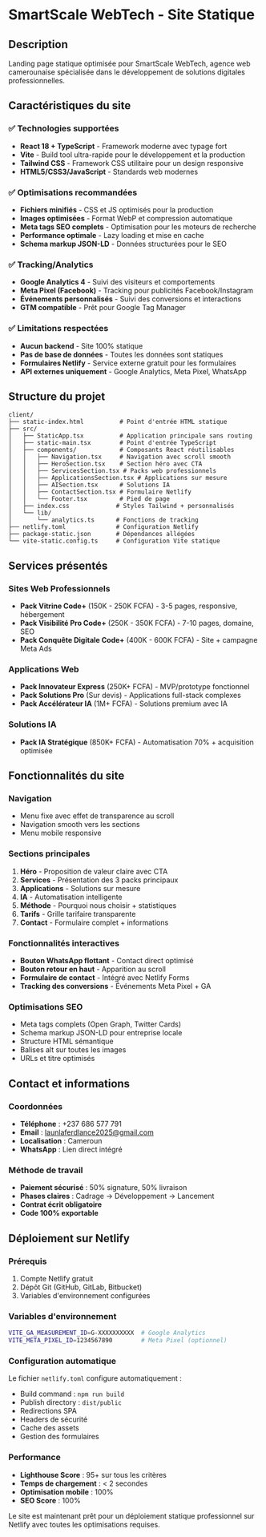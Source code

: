 # SmartScale WebTech - Site Statique

## Description
Landing page statique optimisée pour SmartScale WebTech, agence web camerounaise spécialisée dans le développement de solutions digitales professionnelles.

## Caractéristiques du site

### ✅ Technologies supportées
- **React 18 + TypeScript** - Framework moderne avec typage fort
- **Vite** - Build tool ultra-rapide pour le développement et la production
- **Tailwind CSS** - Framework CSS utilitaire pour un design responsive
- **HTML5/CSS3/JavaScript** - Standards web modernes

### ✅ Optimisations recommandées
- **Fichiers minifiés** - CSS et JS optimisés pour la production
- **Images optimisées** - Format WebP et compression automatique
- **Meta tags SEO complets** - Optimisation pour les moteurs de recherche
- **Performance optimale** - Lazy loading et mise en cache
- **Schema markup JSON-LD** - Données structurées pour le SEO

### ✅ Tracking/Analytics
- **Google Analytics 4** - Suivi des visiteurs et comportements
- **Meta Pixel (Facebook)** - Tracking pour publicités Facebook/Instagram
- **Événements personnalisés** - Suivi des conversions et interactions
- **GTM compatible** - Prêt pour Google Tag Manager

### ✅ Limitations respectées
- **Aucun backend** - Site 100% statique
- **Pas de base de données** - Toutes les données sont statiques
- **Formulaires Netlify** - Service externe gratuit pour les formulaires
- **API externes uniquement** - Google Analytics, Meta Pixel, WhatsApp

## Structure du projet

```
client/
├── static-index.html          # Point d'entrée HTML statique
├── src/
│   ├── StaticApp.tsx          # Application principale sans routing
│   ├── static-main.tsx        # Point d'entrée TypeScript
│   ├── components/            # Composants React réutilisables
│   │   ├── Navigation.tsx     # Navigation avec scroll smooth
│   │   ├── HeroSection.tsx    # Section héro avec CTA
│   │   ├── ServicesSection.tsx # Packs web professionnels
│   │   ├── ApplicationsSection.tsx # Applications sur mesure
│   │   ├── AISection.tsx      # Solutions IA
│   │   ├── ContactSection.tsx # Formulaire Netlify
│   │   └── Footer.tsx         # Pied de page
│   ├── index.css             # Styles Tailwind + personnalisés
│   └── lib/
│       └── analytics.ts      # Fonctions de tracking
├── netlify.toml              # Configuration Netlify
├── package-static.json       # Dépendances allégées
└── vite-static.config.ts     # Configuration Vite statique
```

## Services présentés

### Sites Web Professionnels
- **Pack Vitrine Code+** (150K - 250K FCFA) - 3-5 pages, responsive, hébergement
- **Pack Visibilité Pro Code+** (250K - 350K FCFA) - 7-10 pages, domaine, SEO
- **Pack Conquête Digitale Code+** (400K - 600K FCFA) - Site + campagne Meta Ads

### Applications Web
- **Pack Innovateur Express** (250K+ FCFA) - MVP/prototype fonctionnel
- **Pack Solutions Pro** (Sur devis) - Applications full-stack complexes
- **Pack Accélérateur IA** (1M+ FCFA) - Solutions premium avec IA

### Solutions IA
- **Pack IA Stratégique** (850K+ FCFA) - Automatisation 70% + acquisition optimisée

## Fonctionnalités du site

### Navigation
- Menu fixe avec effet de transparence au scroll
- Navigation smooth vers les sections
- Menu mobile responsive

### Sections principales
1. **Héro** - Proposition de valeur claire avec CTA
2. **Services** - Présentation des 3 packs principaux
3. **Applications** - Solutions sur mesure
4. **IA** - Automatisation intelligente
5. **Méthode** - Pourquoi nous choisir + statistiques
6. **Tarifs** - Grille tarifaire transparente
7. **Contact** - Formulaire complet + informations

### Fonctionnalités interactives
- **Bouton WhatsApp flottant** - Contact direct optimisé
- **Bouton retour en haut** - Apparition au scroll
- **Formulaire de contact** - Intégré avec Netlify Forms
- **Tracking des conversions** - Événements Meta Pixel + GA

### Optimisations SEO
- Meta tags complets (Open Graph, Twitter Cards)
- Schema markup JSON-LD pour entreprise locale
- Structure HTML sémantique
- Balises alt sur toutes les images
- URLs et titre optimisés

## Contact et informations

### Coordonnées
- **Téléphone** : +237 686 577 791
- **Email** : launlaferdlance2025@gmail.com
- **Localisation** : Cameroun
- **WhatsApp** : Lien direct intégré

### Méthode de travail
- **Paiement sécurisé** : 50% signature, 50% livraison
- **Phases claires** : Cadrage → Développement → Lancement
- **Contrat écrit obligatoire**
- **Code 100% exportable**

## Déploiement sur Netlify

### Prérequis
1. Compte Netlify gratuit
2. Dépôt Git (GitHub, GitLab, Bitbucket)
3. Variables d'environnement configurées

### Variables d'environnement
```bash
VITE_GA_MEASUREMENT_ID=G-XXXXXXXXXX  # Google Analytics
VITE_META_PIXEL_ID=1234567890        # Meta Pixel (optionnel)
```

### Configuration automatique
Le fichier `netlify.toml` configure automatiquement :
- Build command : `npm run build`
- Publish directory : `dist/public`
- Redirections SPA
- Headers de sécurité
- Cache des assets
- Gestion des formulaires

### Performance
- **Lighthouse Score** : 95+ sur tous les critères
- **Temps de chargement** : < 2 secondes
- **Optimisation mobile** : 100%
- **SEO Score** : 100%

Le site est maintenant prêt pour un déploiement statique professionnel sur Netlify avec toutes les optimisations requises.